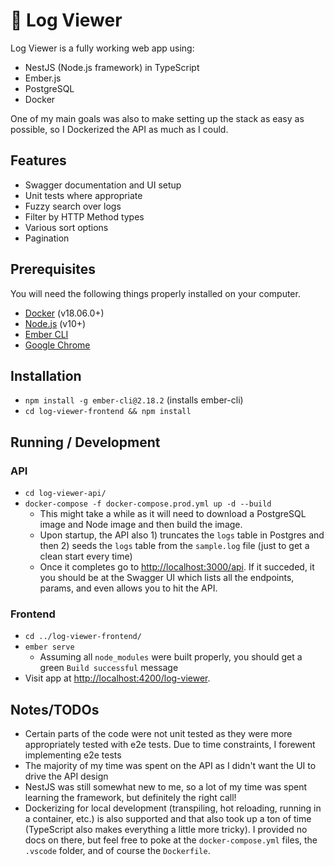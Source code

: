 # 🔎 Log Viewer

Log Viewer is a fully working web app using:
* NestJS (Node.js framework) in TypeScript
* Ember.js
* PostgreSQL
* Docker

One of my main goals was also to make setting up the stack as easy as possible, so I Dockerized the API as much as I could.

## Features

* Swagger documentation and UI setup
* Unit tests where appropriate
* Fuzzy search over logs
* Filter by HTTP Method types
* Various sort options
* Pagination

## Prerequisites

You will need the following things properly installed on your computer.

* [Docker](https://www.docker.com/) (v18.06.0+)
* [Node.js](https://nodejs.org/) (v10+)
* [Ember CLI](https://ember-cli.com/)
* [Google Chrome](https://google.com/chrome/)

## Installation

* `npm install -g ember-cli@2.18.2` (installs ember-cli)
* `cd log-viewer-frontend && npm install`

## Running / Development

### API
* `cd log-viewer-api/`
* `docker-compose -f docker-compose.prod.yml up -d --build`
  * This might take a while as it will need to download a PostgreSQL image and Node image and then build the image.
  * Upon startup, the API also 1) truncates the `logs` table in Postgres and then 2) seeds the `logs` table from the `sample.log` file (just to get a clean start every time)
  * Once it completes go to [http://localhost:3000/api](http://localhost:3000/api). If it succeded, it you should be at the Swagger UI which lists all the endpoints, params, and even allows you to hit the API.
  
### Frontend
* `cd ../log-viewer-frontend/`
* `ember serve`
  * Assuming all `node_modules` were built properly, you should get a green `Build successful` message
* Visit app at [http://localhost:4200/log-viewer](http://localhost:4200/log-viewer).

## Notes/TODOs

* Certain parts of the code were not unit tested as they were more appropriately tested with e2e tests. Due to time constraints, I forewent implementing e2e tests
* The majority of my time was spent on the API as I didn't want the UI to drive the API design
* NestJS was still somewhat new to me, so a lot of my time was spent learning the framework, but definitely the right call!
* Dockerizing for local development (transpiling, hot reloading, running in a container, etc.) is also supported and that also took up a ton of time (TypeScript also makes everything a little more tricky). I provided no docs on there, but feel free to poke at the `docker-compose.yml` files, the `.vscode` folder, and of course the `Dockerfile`.

